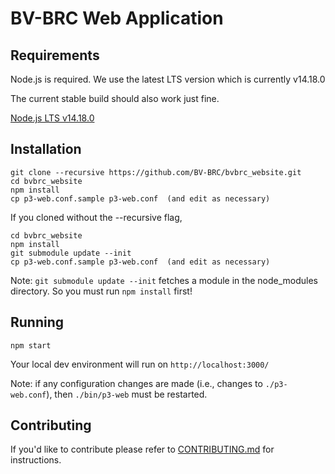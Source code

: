 # BV-BRC Web Application

## Requirements

Node.js is required. We use the latest LTS version which is currently v14.18.0

The current stable build should also work just fine.

[Node.js LTS v14.18.0](https://nodejs.org/)

## Installation

```
git clone --recursive https://github.com/BV-BRC/bvbrc_website.git
cd bvbrc_website
npm install
cp p3-web.conf.sample p3-web.conf  (and edit as necessary)
```

If you cloned without the --recursive flag,
```
cd bvbrc_website
npm install
git submodule update --init
cp p3-web.conf.sample p3-web.conf  (and edit as necessary)
```
Note: `git submodule update --init` fetches a module in the node_modules directory. So you must run `npm install` first!

## Running

```
npm start
```

Your local dev environment will run on ```http://localhost:3000/```

Note: if any configuration changes are made (i.e., changes to `./p3-web.conf`), then `./bin/p3-web` must be restarted.

## Contributing

If you'd like to contribute please refer to [CONTRIBUTING.md](CONTRIBUTING.md) for instructions.
